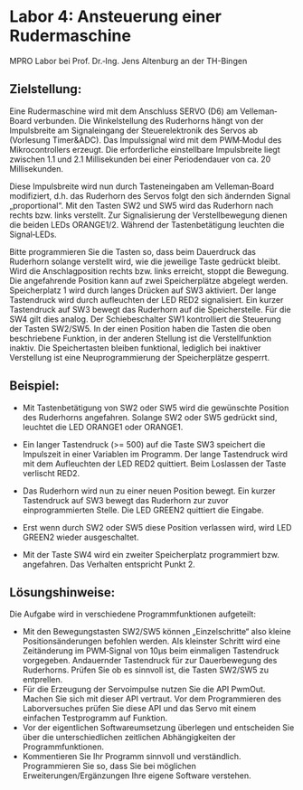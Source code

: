 # Labor 4: Ansteuerung einer Rudermaschine

MPRO Labor bei Prof. Dr.‐Ing. Jens Altenburg an der TH-Bingen

## Zielstellung:

Eine Rudermaschine wird mit dem Anschluss SERVO (D6) am Velleman‐Board verbunden. Die Winkelstellung des Ruderhorns hängt von der Impulsbreite am Signaleingang der Steuerelektronik des Servos ab (Vorlesung Timer&ADC). Das Impulssignal wird mit dem PWM‐Modul des Mikrocontrollers erzeugt. Die erforderliche einstellbare Impulsbreite liegt zwischen 1.1 und 2.1 Millisekunden bei einer Periodendauer von ca. 20 Millisekunden.

Diese Impulsbreite wird nun durch Tasteneingaben am Velleman‐Board modifiziert, d.h. das Ruderhorn des Servos folgt den sich ändernden Signal „proportional“. Mit den Tasten SW2 und SW5 wird das Ruderhorn nach rechts bzw. links verstellt. Zur Signalisierung der Verstellbewegung dienen die beiden LEDs ORANGE1/2. Während der Tastenbetätigung leuchten die Signal‐LEDs.

Bitte programmieren Sie die Tasten so, dass beim Dauerdruck das Ruderhorn solange verstellt wird, wie die jeweilige Taste gedrückt bleibt. Wird die Anschlagposition rechts bzw. links erreicht, stoppt die Bewegung. Die angefahrende Position kann auf zwei Speicherplätze abgelegt werden. Speicherplatz 1 wird durch langes Drücken auf SW3 aktiviert. Der lange Tastendruck wird durch aufleuchten der LED RED2 signalisiert. Ein kurzer Tastendruck auf SW3 bewegt das Ruderhorn auf die Speicherstelle. Für die SW4 gilt dies analog. Der Schiebeschalter SW1 kontrolliert die Steuerung der Tasten SW2/SW5. In der einen Position haben die Tasten die oben beschriebene Funktion, in der anderen Stellung ist die Verstellfunktion inaktiv. Die Speichertasten bleiben funktional, lediglich bei inaktiver Verstellung ist eine Neuprogrammierung der Speicherplätze gesperrt.

## Beispiel:
- Mit Tastenbetätigung von SW2 oder SW5 wird die gewünschte Position des Ruderhorns angefahren. Solange SW2 oder SW5 gedrückt sind, leuchtet die LED ORANGE1 oder ORANGE1.

- Ein langer Tastendruck (>= 500) auf die Taste SW3 speichert die Impulszeit in einer Variablen im Programm. Der lange Tastendruck wird mit dem Aufleuchten der LED RED2 quittiert. Beim Loslassen der Taste verlischt RED2.

- Das Ruderhorn wird nun zu einer neuen Position bewegt. Ein kurzer Tastendruck auf SW3 bewegt das Ruderhorn zur zuvor einprogrammierten Stelle. Die LED GREEN2 quittiert die Eingabe.

- Erst wenn durch SW2 oder SW5 diese Position verlassen wird, wird LED GREEN2 wieder ausgeschaltet.

- Mit der Taste SW4 wird ein zweiter Speicherplatz programmiert bzw. angefahren. Das Verhalten entspricht Punkt 2.

## Lösungshinweise:

Die Aufgabe wird in verschiedene Programmfunktionen aufgeteilt:
- Mit den Bewegungstasten SW2/SW5 können „Einzelschritte“ also kleine Positionsänderungen befohlen werden. Als kleinster Schritt wird eine Zeitänderung im PWM‐Signal von 10μs beim einmaligen Tastendruck vorgegeben. Andauernder Tastendruck für zur Dauerbewegung des Ruderhorns. Prüfen Sie ob es sinnvoll ist, die Tasten SW2/SW5 zu entprellen.
- Für die Erzeugung der Servoimpulse nutzen Sie die API PwmOut. Machen Sie sich mit dieser API vertraut. Vor dem Programmieren des Laborversuches prüfen Sie diese API und das Servo mit einem einfachen Testprogramm auf Funktion.
- Vor der eigentlichen Softwareumsetzung überlegen und entscheiden Sie über die unterschiedlichen zeitlichen Abhängigkeiten der Programmfunktionen.
- Kommentieren Sie Ihr Programm sinnvoll und verständlich. Programmieren Sie so, dass Sie bei möglichen Erweiterungen/Ergänzungen Ihre eigene Software verstehen.